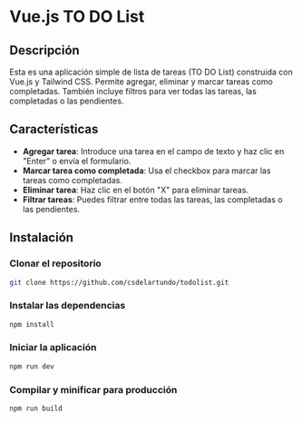 # Vue.js TO DO List

## Descripción

Esta es una aplicación simple de lista de tareas (TO DO List) construida con Vue.js y Tailwind CSS. Permite agregar, eliminar y marcar tareas como completadas. También incluye filtros para ver todas las tareas, las completadas o las pendientes.

## Características

- **Agregar tarea**: Introduce una tarea en el campo de texto y haz clic en "Enter" o envía el formulario.
- **Marcar tarea como completada**: Usa el checkbox para marcar las tareas como completadas.
- **Eliminar tarea**: Haz clic en el botón "X" para eliminar tareas.
- **Filtrar tareas**: Puedes filtrar entre todas las tareas, las completadas o las pendientes.

## Instalación

### Clonar el repositorio

```bash
git clone https://github.com/csdelartundo/todolist.git
```

### Instalar las dependencias

```sh
npm install
```

### Iniciar la aplicación

```sh
npm run dev
```

### Compilar y minificar para producción

```sh
npm run build
```
